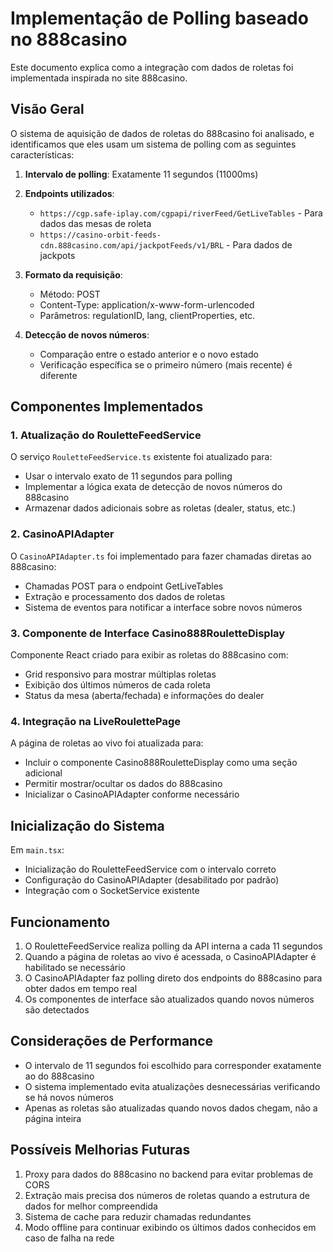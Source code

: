# Implementação de Polling baseado no 888casino

Este documento explica como a integração com dados de roletas foi implementada inspirada no site 888casino.

## Visão Geral

O sistema de aquisição de dados de roletas do 888casino foi analisado, e identificamos que eles usam um sistema de polling com as seguintes características:

1. **Intervalo de polling**: Exatamente 11 segundos (11000ms)
2. **Endpoints utilizados**:
   - `https://cgp.safe-iplay.com/cgpapi/riverFeed/GetLiveTables` - Para dados das mesas de roleta
   - `https://casino-orbit-feeds-cdn.888casino.com/api/jackpotFeeds/v1/BRL` - Para dados de jackpots

3. **Formato da requisição**:
   - Método: POST
   - Content-Type: application/x-www-form-urlencoded
   - Parâmetros: regulationID, lang, clientProperties, etc.

4. **Detecção de novos números**:
   - Comparação entre o estado anterior e o novo estado
   - Verificação específica se o primeiro número (mais recente) é diferente

## Componentes Implementados

### 1. Atualização do RouletteFeedService

O serviço `RouletteFeedService.ts` existente foi atualizado para:
- Usar o intervalo exato de 11 segundos para polling
- Implementar a lógica exata de detecção de novos números do 888casino
- Armazenar dados adicionais sobre as roletas (dealer, status, etc.)

### 2. CasinoAPIAdapter

O `CasinoAPIAdapter.ts` foi implementado para fazer chamadas diretas ao 888casino:
- Chamadas POST para o endpoint GetLiveTables
- Extração e processamento dos dados de roletas
- Sistema de eventos para notificar a interface sobre novos números

### 3. Componente de Interface Casino888RouletteDisplay

Componente React criado para exibir as roletas do 888casino com:
- Grid responsivo para mostrar múltiplas roletas
- Exibição dos últimos números de cada roleta
- Status da mesa (aberta/fechada) e informações do dealer

### 4. Integração na LiveRoulettePage

A página de roletas ao vivo foi atualizada para:
- Incluir o componente Casino888RouletteDisplay como uma seção adicional
- Permitir mostrar/ocultar os dados do 888casino
- Inicializar o CasinoAPIAdapter conforme necessário

## Inicialização do Sistema

Em `main.tsx`:
- Inicialização do RouletteFeedService com o intervalo correto
- Configuração do CasinoAPIAdapter (desabilitado por padrão)
- Integração com o SocketService existente

## Funcionamento

1. O RouletteFeedService realiza polling da API interna a cada 11 segundos
2. Quando a página de roletas ao vivo é acessada, o CasinoAPIAdapter é habilitado se necessário
3. O CasinoAPIAdapter faz polling direto dos endpoints do 888casino para obter dados em tempo real
4. Os componentes de interface são atualizados quando novos números são detectados

## Considerações de Performance

- O intervalo de 11 segundos foi escolhido para corresponder exatamente ao do 888casino
- O sistema implementado evita atualizações desnecessárias verificando se há novos números
- Apenas as roletas são atualizadas quando novos dados chegam, não a página inteira

## Possíveis Melhorias Futuras

1. Proxy para dados do 888casino no backend para evitar problemas de CORS
2. Extração mais precisa dos números de roletas quando a estrutura de dados for melhor compreendida
3. Sistema de cache para reduzir chamadas redundantes
4. Modo offline para continuar exibindo os últimos dados conhecidos em caso de falha na rede 